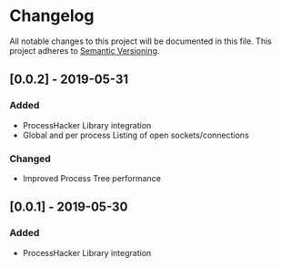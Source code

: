 # Changelog
All notable changes to this project will be documented in this file.
This project adheres to [Semantic Versioning](http://semver.org/).


## [0.0.2] - 2019-05-31
### Added
- ProcessHacker Library integration
- Global and per process Listing of open sockets/connections

### Changed
- Improved Process Tree performance

## [0.0.1] - 2019-05-30
### Added
- ProcessHacker Library integration